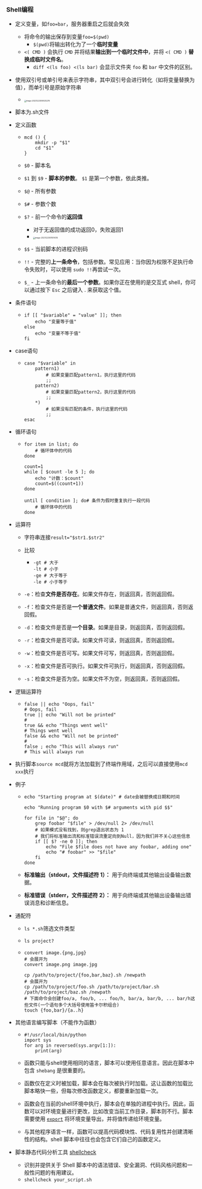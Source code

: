 ### Shell编程

- 定义变量，如`foo=bar`，服务器重启之后就会失效

  - 将命令的输出保存到变量`foo=$(pwd)`
    - `$(pwd)`将输出转化为了一个**临时变量**
  - `<( CMD )` 会执行 `CMD` 并将结果**输出到一个临时文件中**，并将 `<( CMD )` **替换成临时文件名**。
    -  `diff <(ls foo) <(ls bar)` 会显示文件夹 `foo` 和 `bar` 中文件的区别。

- 使用双引号或单引号来表示字符串，其中双引号会进行转化（如将变量替换为值），而单引号是原始字符串

  - <img src="https://thdlrt.oss-cn-beijing.aliyuncs.com/image-20231223000025278.png" alt="image-20231223000025278" style="zoom:33%;" />

- 脚本为.sh文件

- 定义函数

  - ```shell
    mcd () {
        mkdir -p "$1"
        cd "$1"
    }
    ```

  - `$0` - 脚本名

  - `$1` 到 `$9` - **脚本的参数**。 `$1` 是第一个参数，依此类推。

  - `$@` - 所有参数

  - `$#` - 参数个数

  - `$?` - 前一个命令的**返回值**

    - 对于无返回值的成功返回0，失败返回1
    - <img src="https://thdlrt.oss-cn-beijing.aliyuncs.com/image-20231223001614316.png" alt="image-20231223001614316" style="zoom:33%;" />

  - `$$` - 当前脚本的进程识别码

  - `!!` - 完整的**上一条命令**，包括参数。常见应用：当你因为权限不足执行命令失败时，可以使用 `sudo !!`再尝试一次。

  - `$_` - 上一条命令的**最后一个参数**。如果你正在使用的是交互式 shell，你可以通过按下 `Esc` 之后键入 . 来获取这个值。

- 条件语句

  - ```shell
    if [[ "$variable" = "value" ]]; then
        echo "变量等于值"
    else
        echo "变量不等于值"
    fi
    ```

- case语句

  - ```shell
    case "$variable" in
        pattern1)
            # 如果变量匹配pattern1，执行这里的代码
            ;;
        pattern2)
            # 如果变量匹配pattern2，执行这里的代码
            ;;
        *)
            # 如果没有匹配的条件，执行这里的代码
            ;;
    esac
    ```

- 循环语句

  - ```shell
    for item in list; do
        # 循环体中的代码
    done
    
    count=1
    while [ $count -le 5 ]; do
        echo "计数：$count"
        count=$((count+1))
    done
    
    until [ condition ]; do# 条件为假时重复执行一段代码
        # 循环体中的代码
    done
    ```

- 运算符

  - 字符串连接`result="$str1.$str2"`

  - 比较

    - ```shell
      -gt # 大于
      -lt # 小于
      -ge # 大于等于
      -le # 小于等于
      ```

  - `-e`：检查**文件是否存在**。如果文件存在，则返回真，否则返回假。

  - `-f`：检查文件是否是**一个普通文件**。如果是普通文件，则返回真，否则返回假。

  - `-d`：检查文件是否是**一个目录**。如果是目录，则返回真，否则返回假。

  - `-r`：检查文件是否可读。如果文件可读，则返回真，否则返回假。

  - `-w`：检查文件是否可写。如果文件可写，则返回真，否则返回假。

  - `-x`：检查文件是否可执行。如果文件可执行，则返回真，否则返回假。

  - `-s`：检查文件是否为空。如果文件不为空，则返回真，否则返回假。

- 逻辑运算符

  - ```shell
    false || echo "Oops, fail"
    # Oops, fail
    true || echo "Will not be printed"
    #
    true && echo "Things went well"
    # Things went well
    false && echo "Will not be printed"
    #
    false ; echo "This will always run"
    # This will always run
    ```

- 执行脚本`source mcd`就将方法加载到了终端作用域，之后可以直接使用`mcd xxx`执行

- 例子

  - ```shell
    echo "Starting program at $(date)" # date会被替换成日期和时间
    
    echo "Running program $0 with $# arguments with pid $$"
    
    for file in "$@"; do
        grep foobar "$file" > /dev/null 2> /dev/null
        # 如果模式没有找到，则grep退出状态为 1
        # 我们将标准输出流和标准错误流重定向到Null，因为我们并不关心这些信息
        if [[ $? -ne 0 ]]; then
            echo "File $file does not have any foobar, adding one"
            echo "# foobar" >> "$file"
        fi
    done
    ```

  - **标准输出（stdout，文件描述符 1）：** 用于向终端或其他输出设备输出数据。
  - **标准错误（stderr，文件描述符 2）：** 用于向终端或其他输出设备输出错误消息和诊断信息。

- 通配符

  - `ls *.sh`筛选文件类型

  - `ls project?`

  - ```shell
    convert image.{png,jpg}
    # 会展开为
    convert image.png image.jpg
    
    cp /path/to/project/{foo,bar,baz}.sh /newpath
    # 会展开为
    cp /path/to/project/foo.sh /path/to/project/bar.sh /path/to/project/baz.sh /newpath
    # 下面命令会创建foo/a, foo/b, ... foo/h, bar/a, bar/b, ... bar/h这些文件(一个语句多个大括号使用笛卡尔积组合)
    touch {foo,bar}/{a..h}
    ```

- 其他语言编写脚本（不能作为函数）

  - ```shell
    #!/usr/local/bin/python
    import sys
    for arg in reversed(sys.argv[1:]):
        print(arg)
    ```

  - 函数只能与shell使用相同的语言，脚本可以使用任意语言。因此在脚本中包含 `shebang` 是很重要的。

  - 函数仅在定义时被加载，脚本会在每次被执行时加载。这让函数的加载比脚本略快一些，但每次修改函数定义，都要重新加载一次。

  - 函数会在当前的shell环境中执行，脚本会在单独的进程中执行。因此，函数可以对环境变量进行更改，比如改变当前工作目录，脚本则不行。脚本需要使用 [`export`](https://man7.org/linux/man-pages/man1/export.1p.html) 将环境变量导出，并将值传递给环境变量。

  - 与其他程序语言一样，函数可以提高代码模块性、代码复用性并创建清晰性的结构。shell 脚本中往往也会包含它们自己的函数定义。

- 脚本静态代码分析工具 [shellcheck](https://github.com/koalaman/shellcheck)
  - 识别并提供关于 Shell 脚本中的语法错误、安全漏洞、代码风格问题和一般性问题的有用建议。
  - `shellcheck your_script.sh`